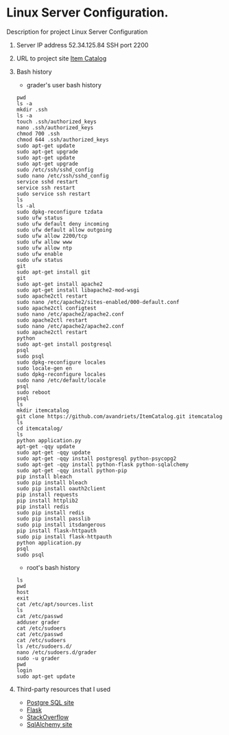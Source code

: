 # Linux Server Configuration.
Description for project Linux Server Configuration

1. Server IP address 52.34.125.84 SSH port 2200
2. URL to project site [Item Catalog](http://ec2-52-34-125-84.us-west-2.compute.amazonaws.com/)
3. Bash history
    - grader's user bash history
    ```
    pwd
    ls -a
    mkdir .ssh
    ls -a
    touch .ssh/authorized_keys
    nano .ssh/authorized_keys
    chmod 700 .ssh
    chmod 644 .ssh/authorized_keys
    sudo apt-get update
    sudo apt-get upgrade
    sudo apt-get update
    sudo apt-get upgrade
    sudo /etc/ssh/sshd_config
    sudo nano /etc/ssh/sshd_config
    service sshd restart
    service ssh restart
    sudo service ssh restart
    ls
    ls -al
    sudo dpkg-reconfigure tzdata
    sudo ufw status
    sudo ufw default deny incoming
    sudo ufw default allow outgoing
    sudo ufw allow 2200/tcp
    sudo ufw allow www
    sudo ufw allow ntp
    sudo ufw enable
    sudo ufw status
    git
    sudo apt-get install git
    git
    sudo apt-get install apache2
    sudo apt-get install libapache2-mod-wsgi
    sudo apache2ctl restart
    sudo nano /etc/apache2/sites-enabled/000-default.conf
    sudo apache2ctl configtest
    sudo nano /etc/apache2/apache2.conf
    sudo apache2ctl restart
    sudo nano /etc/apache2/apache2.conf
    sudo apache2ctl restart
    python
    sudo apt-get install postgresql
    psql
    sudo psql
    sudo dpkg-reconfigure locales
    sudo locale-gen en
    sudo dpkg-reconfigure locales
    sudo nano /etc/default/locale
    psql
    sudo reboot
    psql
    ls
    mkdir itemcatalog
    git clone https://github.com/avandriets/ItemCatalog.git itemcatalog
    ls
    cd itemcatalog/
    ls
    python application.py
    apt-get -qqy update
    sudo apt-get -qqy update
    sudo apt-get -qqy install postgresql python-psycopg2
    sudo apt-get -qqy install python-flask python-sqlalchemy
    sudo apt-get -qqy install python-pip
    pip install bleach
    sudo pip install bleach
    sudo pip install oauth2client
    pip install requests
    pip install httplib2
    pip install redis
    sudo pip install redis
    sudo pip install passlib
    sudo pip install itsdangerous
    pip install flask-httpauth
    sudo pip install flask-httpauth
    python application.py
    psql
    sudo psql
    ```

    - root's bash history
    ```
    ls
    pwd
    host
    exit
    cat /etc/apt/sources.list
    ls
    cat /etc/passwd
    adduser grader
    cat /etc/sudoers
    cat /etc/passwd
    cat /etc/sudoers
    ls /etc/sudoers.d/
    nano /etc/sudoers.d/grader
    sudo -u grader
    pwd
    login
    sudo apt-get update
    ```

3. Third-party resources that I used
    - [Postgre SQL site](https://www.postgresql.org/)
    - [Flask](http://flask.pocoo.org/)
    - [StackOverflow](http://stackoverflow.com/)
    - [SqlAlchemy site](http://www.sqlalchemy.org/)